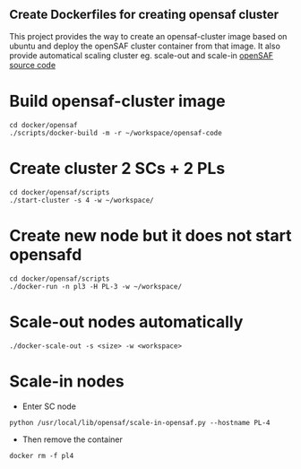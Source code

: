 ## Create Dockerfiles for creating opensaf cluster
This project provides the way to create an opensaf-cluster image based on ubuntu
and deploy the openSAF cluster container from that image.
It also provide automatical scaling cluster eg. scale-out and scale-in
[openSAF source code](https://sourceforge.net/projects/opensaf/)

# Build opensaf-cluster image
```
cd docker/opensaf
./scripts/docker-build -m -r ~/workspace/opensaf-code
```

# Create cluster 2 SCs + 2 PLs
```
cd docker/opensaf/scripts
./start-cluster -s 4 -w ~/workspace/
```

# Create new node but it does not start opensafd
```
cd docker/opensaf/scripts
./docker-run -n pl3 -H PL-3 -w ~/workspace/
```

# Scale-out nodes automatically
```
./docker-scale-out -s <size> -w <workspace>
```

# Scale-in nodes
- Enter SC node
```
python /usr/local/lib/opensaf/scale-in-opensaf.py --hostname PL-4
```
- Then remove the container
```
docker rm -f pl4
```
